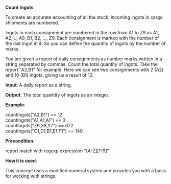 **Count Ingots**

To create an accurate accounting of all the stock, incoming ingots in cargo shipments are numbered.

Ingots in each consignment are numbered in the row from A1 to Z9 as A1, A2,..., A9, B1, B2, ..., Z9. Each consignment is marked with the number of the last ingot in it. So you can define the quantity of ingots by the number of marks.

You are given a report of daily consignments as number marks written in a string separated by commas. Count the total quantity of ingots. Take the report "A2,B1" for example. Here we can see two consignments with 2 (A2) and 10 (B1) ingots, giving us a result of 12.

**Input**: A daily report as a string.

**Output**: The total quantity of ingots as an integer.

**Example**:

countIngots("A2,B1") == 12  
countIngots("A1,A1,A1") == 3  
countIngots("Z9,X8,Y7") == 672  
countIngots("C1,D1,B1,E1,F1") == 140  

**Precondition**:

report match with regexp expression "[A-Z][1-9]"

**How it is used**:

This concept uses a modified numeral system and provides you with a basis for working with strings.